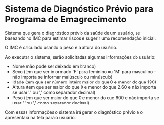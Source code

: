 # Sistema de Diagnóstico Prévio para Programa de Emagrecimento

Sistema que gera o diagnóstico prévio da saúde de um usuário, se baseando no IMC para estimar riscos e sugerir uma recomendação inicial.

O IMC é calculado usando o peso e a altura do usuário.

Ao executar o sistema, serão solicitadas algumas informações do usuário:

- Nome (não pode ser deixado em branco)
- Sexo (tem que ser informado 'F' para feminino ou 'M' para masculino - não importa se informar maiúsculo ou minúsculo)
- Idade (tem que ser número inteiro maior do que 0 e menor do que 130)
- Altura (tem que ser maior do que 0 e menor do que 2.60 e não importa se usar '.' ou ',' como separador decimal)
- Peso (tem que ser maior do que 0 e menor do que 600 e não importa se usar '.' ou ',' como separador decimal)

Com essas informações o sistema irá gerar o diagnóstico prévio e o apresentará na tela para o usuário.
